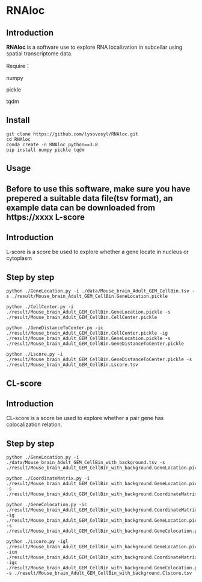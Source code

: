 RNAloc
=======================================

Introduction
------------
**RNAloc** is a software use to explore RNA localization in subcellar using spatial transcriptome data.

Require：

numpy

pickle

tqdm

Install
------------
```
git clone https://github.com/lysovosyl/RNAloc.git
cd RNAloc
conda create -n RNAloc python==3.8
pip install numpy pickle tqdm
```

Usage
------------
Before to use this software, make sure you have prepered a suitable data file(tsv format), an example data can be downloaded from https://xxxx
L-score
-----------------
Introduction
-----------------
L-score is a score be used to explore whether a gene locate in nucleus or cytoplasm

Step by step
-----------------

```
python ./GeneLocation.py -i ./data/Mouse_brain_Adult_GEM_CellBin.tsv -s ./result/Mouse_brain_Adult_GEM_CellBin.GeneLocation.pickle
```
```
python ./CellCenter.py -i ./result/Mouse_brain_Adult_GEM_CellBin.GeneLocation.pickle -s ./result/Mouse_brain_Adult_GEM_CellBin.CellCenter.pickle
```
```
python ./GeneDistanceToCenter.py -ic ./result/Mouse_brain_Adult_GEM_CellBin.CellCenter.pickle -ig ./result/Mouse_brain_Adult_GEM_CellBin.GeneLocation.pickle -s ./result/Mouse_brain_Adult_GEM_CellBin.GeneDistanceToCenter.pickle
```
```
python ./Lscore.py -i ./result/Mouse_brain_Adult_GEM_CellBin.GeneDistanceToCenter.pickle -s ./result/Mouse_brain_Adult_GEM_CellBin.Lscore.tsv
```



CL-score
-----------------
Introduction
-----------------
CL-score is a score be used to explore whether a pair gene has colocalization relation.

Step by step
-----------------

```
python ./GeneLocation.py -i ./data/Mouse_brain_Adult_GEM_CellBin_with_background.tsv -s ./result/Mouse_brain_Adult_GEM_CellBin_with_background.GeneLocation.pickle
```
```
python ./CoordinateMatrix.py -i ./result/Mouse_brain_Adult_GEM_CellBin_with_background.GeneLocation.pickle -s ./result/Mouse_brain_Adult_GEM_CellBin_with_background.CoordinateMatrix.pickle
```
```
python ./GeneColocation.py -ic ./result/Mouse_brain_Adult_GEM_CellBin_with_background.CoordinateMatrix.pickle -ig ./result/Mouse_brain_Adult_GEM_CellBin_with_background.GeneLocation.pickle -s ./result/Mouse_brain_Adult_GEM_CellBin_with_background.GeneColocation.pickle
```
```
python ./Lscore.py -igl ./result/Mouse_brain_Adult_GEM_CellBin_with_background.GeneLocation.pickle -icm ./result/Mouse_brain_Adult_GEM_CellBin_with_background.CoordinateMatrix.pickle -igc ./result/Mouse_brain_Adult_GEM_CellBin_with_background.GeneColocation.pickle -s ./result/Mouse_brain_Adult_GEM_CellBin_with_background.Clscore.tsv
```



